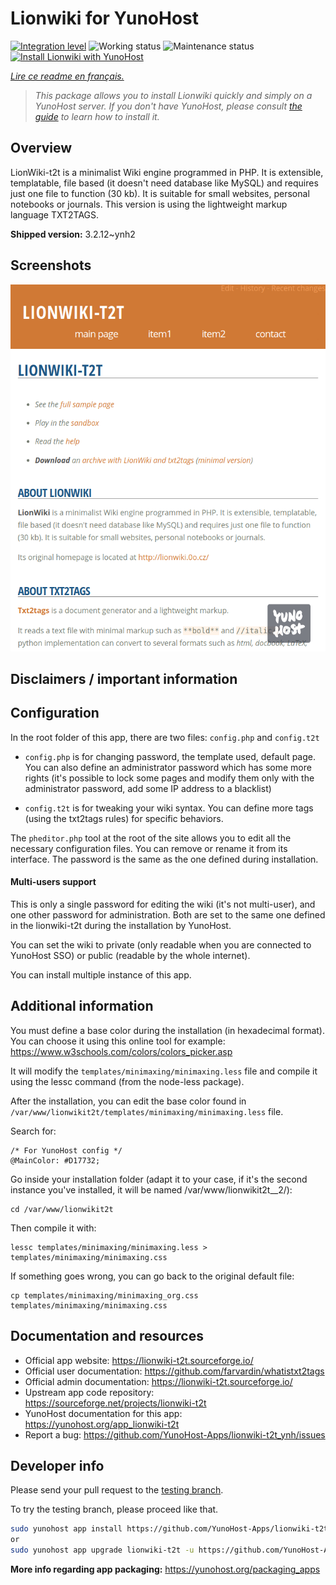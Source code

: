 <!--
N.B.: This README was automatically generated by https://github.com/YunoHost/apps/tree/master/tools/README-generator
It shall NOT be edited by hand.
-->

# Lionwiki for YunoHost

[![Integration level](https://dash.yunohost.org/integration/lionwiki-t2t.svg)](https://dash.yunohost.org/appci/app/lionwiki-t2t) ![Working status](https://ci-apps.yunohost.org/ci/badges/lionwiki-t2t.status.svg) ![Maintenance status](https://ci-apps.yunohost.org/ci/badges/lionwiki-t2t.maintain.svg)  
[![Install Lionwiki with YunoHost](https://install-app.yunohost.org/install-with-yunohost.svg)](https://install-app.yunohost.org/?app=lionwiki-t2t)

*[Lire ce readme en français.](./README_fr.md)*

> *This package allows you to install Lionwiki quickly and simply on a YunoHost server.
If you don't have YunoHost, please consult [the guide](https://yunohost.org/#/install) to learn how to install it.*

## Overview

LionWiki-t2t is a minimalist Wiki engine programmed in PHP. It is extensible, templatable, file based (it doesn't need database like MySQL) and requires just one file to function (30 kb). It is suitable for small websites, personal notebooks or journals. This version is using the lightweight markup language TXT2TAGS.


**Shipped version:** 3.2.12~ynh2


## Screenshots

![Screenshot of Lionwiki](./doc/screenshots/screenshot_lionwikit2t.png)

## Disclaimers / important information

## Configuration

In the root folder of this app, there are two files: `config.php` and `config.t2t`

- `config.php` is for changing password, the template used, default page. You can also define an administrator password which has some more rights (it's possible to lock some pages and modify them only with the administrator password, add some IP address to a blacklist)

- `config.t2t` is for tweaking your wiki syntax. You can define more tags (using the txt2tags rules) for specific behaviors.

The `pheditor.php` tool at the root of the site allows you to edit all the necessary configuration files. You can remove or rename it from its interface. The password is the same as the one defined during installation.

#### Multi-users support

This is only a single password for editing the wiki (it's not multi-user), and one other password for administration. Both are set to the same one defined in the lionwiki-t2t during the installation by YunoHost.

You can set the wiki to private (only readable when you are connected to YunoHost SSO) or public (readable by the whole internet).

You can install multiple instance of this app.

## Additional information

You must define a base color during the installation (in hexadecimal format). You can choose it using this online tool for example: https://www.w3schools.com/colors/colors_picker.asp

It will modify the `templates/minimaxing/minimaxing.less` file and compile it using the lessc command (from the node-less package).

After the installation, you can edit the base color found in `/var/www/lionwikit2t/templates/minimaxing/minimaxing.less` file.

Search for:

```
/* For YunoHost config */
@MainColor: #D17732;
```

Go inside your installation folder (adapt it to your case, if it's the second instance you've installed, it will be named /var/www/lionwikit2t__2/):

```
cd /var/www/lionwikit2t
```

Then compile it with:

```
lessc templates/minimaxing/minimaxing.less > templates/minimaxing/minimaxing.css
```

If something goes wrong, you can go back to the original default file:

```
cp templates/minimaxing/minimaxing_org.css templates/minimaxing/minimaxing.css
```


## Documentation and resources

* Official app website: <https://lionwiki-t2t.sourceforge.io/>
* Official user documentation: <https://github.com/farvardin/whatistxt2tags>
* Official admin documentation: <https://lionwiki-t2t.sourceforge.io/>
* Upstream app code repository: <https://sourceforge.net/projects/lionwiki-t2t>
* YunoHost documentation for this app: <https://yunohost.org/app_lionwiki-t2t>
* Report a bug: <https://github.com/YunoHost-Apps/lionwiki-t2t_ynh/issues>

## Developer info

Please send your pull request to the [testing branch](https://github.com/YunoHost-Apps/lionwiki-t2t_ynh/tree/testing).

To try the testing branch, please proceed like that.

``` bash
sudo yunohost app install https://github.com/YunoHost-Apps/lionwiki-t2t_ynh/tree/testing --debug
or
sudo yunohost app upgrade lionwiki-t2t -u https://github.com/YunoHost-Apps/lionwiki-t2t_ynh/tree/testing --debug
```

**More info regarding app packaging:** <https://yunohost.org/packaging_apps>
